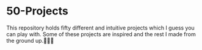 # 50-Projects
This repository holds fifty different and intuitive projects which I guess you can play with. Some of these projects are inspired and the rest I made from the ground up.🍃🍃🍻
